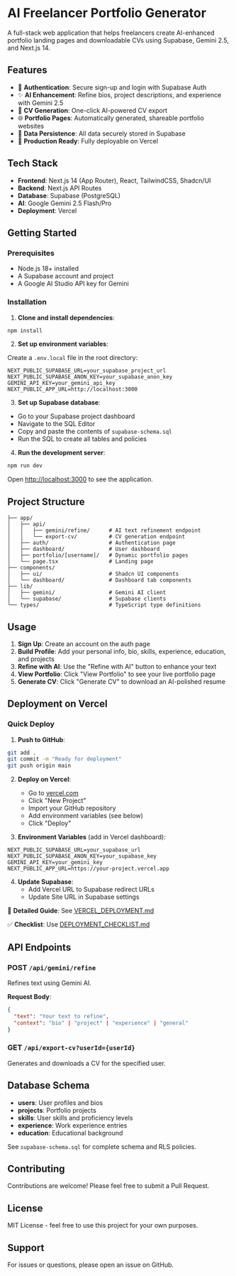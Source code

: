 # AI Freelancer Portfolio Generator

A full-stack web application that helps freelancers create AI-enhanced portfolio landing pages and downloadable CVs using Supabase, Gemini 2.5, and Next.js 14.

## Features

- 🔐 **Authentication**: Secure sign-up and login with Supabase Auth
- ✨ **AI Enhancement**: Refine bios, project descriptions, and experience with Gemini 2.5
- 📄 **CV Generation**: One-click AI-powered CV export
- 🌐 **Portfolio Pages**: Automatically generated, shareable portfolio websites
- 💾 **Data Persistence**: All data securely stored in Supabase
- 🚀 **Production Ready**: Fully deployable on Vercel

## Tech Stack

- **Frontend**: Next.js 14 (App Router), React, TailwindCSS, Shadcn/UI
- **Backend**: Next.js API Routes
- **Database**: Supabase (PostgreSQL)
- **AI**: Google Gemini 2.5 Flash/Pro
- **Deployment**: Vercel

## Getting Started

### Prerequisites

- Node.js 18+ installed
- A Supabase account and project
- A Google AI Studio API key for Gemini

### Installation

1. **Clone and install dependencies**:

```bash
npm install
```

2. **Set up environment variables**:

Create a `.env.local` file in the root directory:

```env
NEXT_PUBLIC_SUPABASE_URL=your_supabase_project_url
NEXT_PUBLIC_SUPABASE_ANON_KEY=your_supabase_anon_key
GEMINI_API_KEY=your_gemini_api_key
NEXT_PUBLIC_APP_URL=http://localhost:3000
```

3. **Set up Supabase database**:

- Go to your Supabase project dashboard
- Navigate to the SQL Editor
- Copy and paste the contents of `supabase-schema.sql`
- Run the SQL to create all tables and policies

4. **Run the development server**:

```bash
npm run dev
```

Open [http://localhost:3000](http://localhost:3000) to see the application.

## Project Structure

```
├── app/
│   ├── api/
│   │   ├── gemini/refine/      # AI text refinement endpoint
│   │   └── export-cv/          # CV generation endpoint
│   ├── auth/                   # Authentication page
│   ├── dashboard/              # User dashboard
│   ├── portfolio/[username]/   # Dynamic portfolio pages
│   └── page.tsx                # Landing page
├── components/
│   ├── ui/                     # Shadcn UI components
│   └── dashboard/              # Dashboard tab components
├── lib/
│   ├── gemini/                 # Gemini AI client
│   └── supabase/               # Supabase clients
└── types/                      # TypeScript type definitions
```

## Usage

1. **Sign Up**: Create an account on the auth page
2. **Build Profile**: Add your personal info, bio, skills, experience, education, and projects
3. **Refine with AI**: Use the "Refine with AI" button to enhance your text
4. **View Portfolio**: Click "View Portfolio" to see your live portfolio page
5. **Generate CV**: Click "Generate CV" to download an AI-polished resume

## Deployment on Vercel

### Quick Deploy

1. **Push to GitHub**:
```bash
git add .
git commit -m "Ready for deployment"
git push origin main
```

2. **Deploy on Vercel**:
   - Go to [vercel.com](https://vercel.com)
   - Click "New Project"
   - Import your GitHub repository
   - Add environment variables (see below)
   - Click "Deploy"

3. **Environment Variables** (add in Vercel dashboard):
```
NEXT_PUBLIC_SUPABASE_URL=your_supabase_url
NEXT_PUBLIC_SUPABASE_ANON_KEY=your_supabase_key
GEMINI_API_KEY=your_gemini_key
NEXT_PUBLIC_APP_URL=https://your-project.vercel.app
```

4. **Update Supabase**:
   - Add Vercel URL to Supabase redirect URLs
   - Update Site URL in Supabase settings

📖 **Detailed Guide**: See [VERCEL_DEPLOYMENT.md](VERCEL_DEPLOYMENT.md)

✅ **Checklist**: Use [DEPLOYMENT_CHECKLIST.md](DEPLOYMENT_CHECKLIST.md)

## API Endpoints

### POST `/api/gemini/refine`
Refines text using Gemini AI.

**Request Body**:
```json
{
  "text": "Your text to refine",
  "context": "bio" | "project" | "experience" | "general"
}
```

### GET `/api/export-cv?userId={userId}`
Generates and downloads a CV for the specified user.

## Database Schema

- **users**: User profiles and bios
- **projects**: Portfolio projects
- **skills**: User skills and proficiency levels
- **experience**: Work experience entries
- **education**: Educational background

See `supabase-schema.sql` for complete schema and RLS policies.

## Contributing

Contributions are welcome! Please feel free to submit a Pull Request.

## License

MIT License - feel free to use this project for your own purposes.

## Support

For issues or questions, please open an issue on GitHub.
